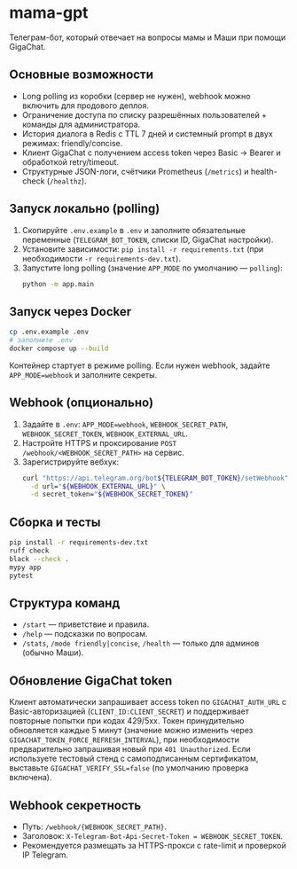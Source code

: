 # mama-gpt

Телеграм-бот, который отвечает на вопросы мамы и Маши при помощи GigaChat.

## Основные возможности
- Long polling из коробки (сервер не нужен), webhook можно включить для продового деплоя.
- Ограничение доступа по списку разрешённых пользователей + команды для администратора.
- История диалога в Redis с TTL 7 дней и системный prompt в двух режимах: friendly/concise.
- Клиент GigaChat с получением access token через Basic → Bearer и обработкой retry/timeout.
- Структурные JSON-логи, счётчики Prometheus (`/metrics`) и health-check (`/healthz`).

## Запуск локально (polling)
1. Скопируйте `.env.example` в `.env` и заполните обязательные переменные (`TELEGRAM_BOT_TOKEN`, списки ID, GigaChat настройки).
2. Установите зависимости: `pip install -r requirements.txt` (при необходимости `-r requirements-dev.txt`).
3. Запустите long polling (значение `APP_MODE` по умолчанию — `polling`):
   ```bash
   python -m app.main
   ```

## Запуск через Docker
```bash
cp .env.example .env
# заполните .env
docker compose up --build
```
Контейнер стартует в режиме polling. Если нужен webhook, задайте `APP_MODE=webhook` и заполните секреты.

## Webhook (опционально)
1. Задайте в `.env`: `APP_MODE=webhook`, `WEBHOOK_SECRET_PATH`, `WEBHOOK_SECRET_TOKEN`, `WEBHOOK_EXTERNAL_URL`.
2. Настройте HTTPS и проксирование `POST /webhook/<WEBHOOK_SECRET_PATH>` на сервис.
3. Зарегистрируйте вебхук:
   ```bash
   curl "https://api.telegram.org/bot${TELEGRAM_BOT_TOKEN}/setWebhook" \
     -d url="${WEBHOOK_EXTERNAL_URL}" \
     -d secret_token="${WEBHOOK_SECRET_TOKEN}"
   ```

## Сборка и тесты
```bash
pip install -r requirements-dev.txt
ruff check
black --check .
mypy app
pytest
```

## Структура команд
- `/start` — приветствие и правила.
- `/help` — подсказки по вопросам.
- `/stats`, `/mode friendly|concise`, `/health` — только для админов (обычно Маши).

## Обновление GigaChat token
Клиент автоматически запрашивает access token по `GIGACHAT_AUTH_URL` с Basic-авторизацией (`CLIENT_ID:CLIENT_SECRET`) и поддерживает повторные попытки при кодах 429/5xx.
Токен принудительно обновляется каждые 5 минут (значение можно изменить через `GIGACHAT_TOKEN_FORCE_REFRESH_INTERVAL`), при необходимости предварительно запрашивая новый при `401 Unauthorized`.
Если используете тестовый стенд с самоподписанным сертификатом, выставьте `GIGACHAT_VERIFY_SSL=false` (по умолчанию проверка включена).

## Webhook секретность
- Путь: `/webhook/{WEBHOOK_SECRET_PATH}`.
- Заголовок: `X-Telegram-Bot-Api-Secret-Token = WEBHOOK_SECRET_TOKEN`.
- Рекомендуется размещать за HTTPS-прокси с rate-limit и проверкой IP Telegram.

